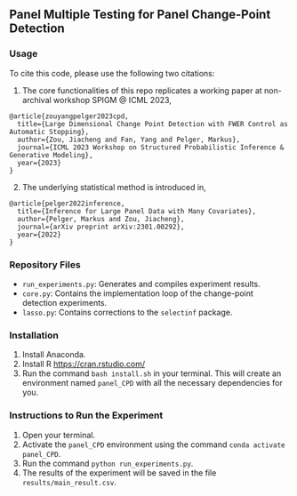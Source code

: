 ## Panel Multiple Testing for Panel Change-Point Detection

### Usage

To cite this code, please use the following two citations:
1. The core functionalities of this repo replicates a working paper at non-archival workshop SPIGM @ ICML 2023,
```
@article{zouyangpelger2023cpd,
  title={Large Dimensional Change Point Detection with FWER Control as Automatic Stopping},
  author={Zou, Jiacheng and Fan, Yang and Pelger, Markus},
  journal={ICML 2023 Workshop on Structured Probabilistic Inference & Generative Modeling},
  year={2023}
}
```

2. The underlying statistical method is introduced in,
```
@article{pelger2022inference,
  title={Inference for Large Panel Data with Many Covariates},
  author={Pelger, Markus and Zou, Jiacheng},
  journal={arXiv preprint arXiv:2301.00292},
  year={2022}
}
```

### Repository Files
- `run_experiments.py`: Generates and compiles experiment results.
- `core.py`: Contains the implementation loop of the change-point detection experiments.
- `lasso.py`: Contains corrections to the `selectinf` package.

### Installation
1. Install Anaconda.
2. Install R https://cran.rstudio.com/
3. Run the command `bash install.sh` in your terminal. This will create an environment named `panel_CPD` with all the necessary dependencies for you.

### Instructions to Run the Experiment
1. Open your terminal.
2. Activate the `panel_CPD` environment using the command `conda activate panel_CPD`.
3. Run the command `python run_experiments.py`.
4. The results of the experiment will be saved in the file `results/main_result.csv`.
